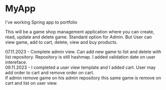 # MyApp
I've working Spring app to portfolio  

This will be a game shop management application where you can create, read, update and delete game. Standard option for Admin. But User can view game, add to cart, delete, view and buy products.  

07.11.2023 - Complete admin view. Can add new game to list and delete with list repository. Repository is still hashmap. I added validation date on user intereface.  
09.11.2023 - I completed a user view template and I added cart. User may add order to cart and remove order on cart.  
If admin remove game on his admin repository this same game is remove on cart and list on user view.   

